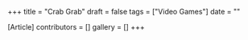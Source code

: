 +++
title = "Crab Grab"
draft = false
tags = ["Video Games"]
date = ""

[Article]
contributors = []
gallery = []
+++